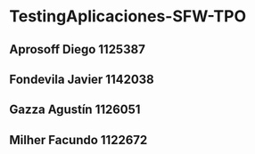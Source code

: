 # TestingAplicaciones-SFW-TPO
## Aprosoff   Diego    1125387
## Fondevila  Javier   1142038
## Gazza      Agustín  1126051
## Milher     Facundo  1122672

